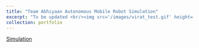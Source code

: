 ```yaml
---
title: "Team Abhiyaan Autonomous Mobile Robot Simulation"
excerpt: "To be updated <br/><img src='/images/virat_test.gif' height='300'>"
collection: portfolio
---
```


[Simulation](https://github.com/NuminousLozenge/virat-simulation)
